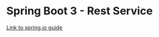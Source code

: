 # Spring Boot 3 - Rest Service

[Link to spring.io guide](https://spring.io/guides/tutorials/rest/)
